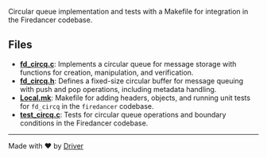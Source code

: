 <!--------------------------------------------------------------------------------->
<!-- IMPORTANT: This file is auto-generated by Driver (https://driver.ai). -------->
<!-- Manual edits may be overwritten on future commits. --------------------------->
<!--------------------------------------------------------------------------------->

Circular queue implementation and tests with a Makefile for integration in the Firedancer codebase.


## Files
- **[fd_circq.c](fd_circq.c.md)**: Implements a circular queue for message storage with functions for creation, manipulation, and verification.
- **[fd_circq.h](fd_circq.h.md)**: Defines a fixed-size circular buffer for message queuing with push and pop operations, including metadata handling.
- **[Local.mk](Local.mk.md)**: Makefile for adding headers, objects, and running unit tests for `fd_circq` in the `firedancer` codebase.
- **[test_circq.c](test_circq.c.md)**: Tests for circular queue operations and boundary conditions in the Firedancer codebase.

---
Made with ❤️ by [Driver](https://www.driver.ai/)